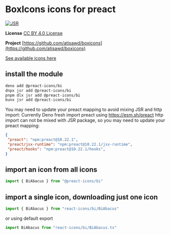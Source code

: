 # BoxIcons icons for preact

[![JSR](https://jsr.io/badges/@preact-icons/bi)](https://jsr.io/@preact-icons/bi)

**License** [CC BY 4.0 License](https://github.com/atisawd/boxicons/blob/master/LICENSE)

**Project** [https://github.com/atisawd/boxicons](https://github.com/atisawd/boxicons)

[See available icons here](https://react-icons.deno.dev/bi)

## install the module

```bash
deno add @preact-icons/bi
dnpx jsr add @preact-icons/bi
pnpm dlx jsr add @preact-icons/bi
bunx jsr add @preact-icons/bi
```

You may need to update your preact mapping to avoid mixing JSR and http import:
Currently Deno fresh import preact using https://esm.sh/preact http import can not be mixed with JSR package, so you may need to update your preact mapping:
```json
{
 "preact": "npm:preact@10.22.1",
 "preact/jsx-runtime": "npm:preact@10.22.1/jsx-runtime",
 "preact/hooks": "npm:preact@10.22.1/hooks",
}
```

## import an icon from all icons

```ts
import { BiAbacus } from "@preact-icons/bi"
```

## import a single icon, downloading just one icon

```ts
import { BiAbacus } from "react-icons/bi/BiAbacus"
```

or using default export

```ts
import BiAbacus from "react-icons/bi/BiAbacus.ts"
```
